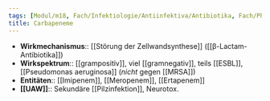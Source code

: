 ```yaml
---
tags: [Modul/m18, Fach/Infektiologie/Antiinfektiva/Antibiotika, Fach/Pharmakologie/Medikament/Übergruppe]
title: Carbapeneme
---
```

- **Wirkmechanismus**:: [[Störung der Zellwandsynthese]] ([[β-Lactam-Antibiotika]])
- **Wirkspektrum**:: [[grampositiv]], viel [[gramnegativ]], teils [[ESBL]], [[Pseudomonas aeruginosa]] (*nicht* gegen [[MRSA]])
- **Entitäten**:: [[Imipenem]], [[Meropenem]], [[Ertapenem]]
- **[[UAW]]**:: Sekundäre [[Pilzinfektion]], Neurotox.